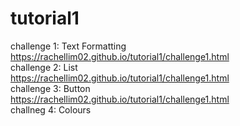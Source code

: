 # tutorial1
challenge 1: Text Formatting<br />
https://rachellim02.github.io/tutorial1/challenge1.html<br />
challenge 2: List<br />
https://rachellim02.github.io/tutorial1/challenge1.html<br />
challenge 3: Button<br />
https://rachellim02.github.io/tutorial1/challenge1.html<br />
challneg 4: Colours<br />

